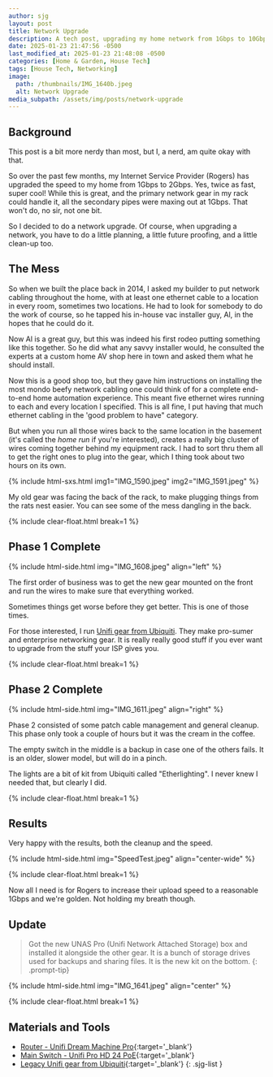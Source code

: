 ```yaml
---
author: sjg
layout: post
title: Network Upgrade
description: A tech post, upgrading my home network from 1Gbps to 10Gbps
date: 2025-01-23 21:47:56 -0500
last_modified_at: 2025-01-23 21:48:08 -0500
categories: [Home & Garden, House Tech]
tags: [House Tech, Networking]
image:
  path: /thumbnails/IMG_1640b.jpeg
  alt: Network Upgrade
media_subpath: /assets/img/posts/network-upgrade
---
```

## Background
This post is a bit more nerdy than most, but I, a nerd, am quite okay with that.

So over the past few months, my Internet Service Provider (Rogers) has upgraded the speed to my home from 1Gbps to 2Gbps.  Yes, twice as fast, super cool!  While this is great, and the primary network gear in my rack could handle it, all the secondary pipes were maxing out at 1Gbps.  That won't do, no sir, not one bit.

So I decided to do a network upgrade.  Of course, when upgrading a network, you have to do a little planning, a little future proofing, and a little clean-up too.

## The Mess

So when we built the place back in 2014, I asked my builder to put network cabling throughout the home, with at least one ethernet cable to a location in every room, sometimes two locations.  He had to look for somebody to do the work of course, so he tapped his in-house vac installer guy, Al, in the hopes that he could do it.  

Now Al is a great guy, but this was indeed his first rodeo putting something like this together.  So he did what any savvy installer would, he consulted the experts at a custom home AV shop here in town and asked them what he should install.  

Now this is a good shop too, but they gave him instructions on installing the most mondo beefy network cabling one could think of for a complete end-to-end home automation experience.  This meant five ethernet wires running to each and every location I specified.  This is all fine, I put having that much ethernet cabling in the 'good problem to have" category.  

But when you run all those wires back to the same location in the basement (it's called the _home run_ if you're interested), creates a really big cluster of wires coming together behind my equipment rack.  I had to sort thru them all to get the right ones to plug into the gear, which I thing took about two hours on its own.

{% include html-sxs.html img1="IMG_1590.jpeg" img2="IMG_1591.jpeg" %}

My old gear was facing the back of the rack, to make plugging things from the rats nest easier.  You can see some of the mess dangling in the back.

{% include clear-float.html break=1 %}

## Phase 1 Complete

{% include html-side.html img="IMG_1608.jpeg" align="left" %}

The first order of business was to get the new gear mounted on the front and run the wires to make sure that everything worked.  

Sometimes things get worse before they get better.  This is one of those times.

For those interested, I run [Unifi gear from Ubiquiti](https://www.ui.com/).  They make pro-sumer and enterprise networking gear.  It is really really good stuff if you ever want to upgrade from the stuff your ISP gives you.

{% include clear-float.html break=1 %}

## Phase 2 Complete

{% include html-side.html img="IMG_1611.jpeg" align="right" %}

Phase 2 consisted of some patch cable management and general cleanup.  This phase only took a couple of hours but it was the cream in the coffee.

The empty switch in the middle is a backup in case one of the others fails.  It is an older, slower model, but will do in a pinch.

The lights are a bit of kit from Ubiquiti called "Etherlighting".  I never knew I needed that, but clearly I did.

{% include clear-float.html break=1 %}

## Results

Very happy with the results, both the cleanup and the speed.

{% include html-side.html img="SpeedTest.jpeg" align="center-wide" %}

{% include clear-float.html break=1 %}

Now all I need is for Rogers to increase their upload speed to a reasonable 1Gbps and we're golden.  Not holding my breath though.

## Update

> Got the new UNAS Pro (Unifi Network Attached Storage) box and installed it alongside the other gear.  It is a bunch of storage drives used for backups and sharing files.  It is the new kit on the bottom.
{: .prompt-tip}

{% include html-side.html img="IMG_1641.jpeg" align="center" %}

{% include clear-float.html break=1 %}

## Materials and Tools

- [Router - Unifi Dream Machine Pro](https://ca.store.ui.com/ca/en/category/all-cloud-gateways/products/udm-pro/){:target='_blank'}
- [Main Switch - Unifi Pro HD 24 PoE](https://ca.store.ui.com/ca/en/category/all-switching/products/usw-pro-hd-24-poe){:target='_blank'}
- [Legacy Unifi gear from Ubiquiti](https://www.ui.com/){:target='_blank'}
{: .sjg-list }
